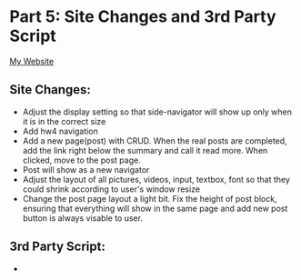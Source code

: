 # Part 5: Site Changes and 3rd Party Script
[My Website](https://jazzy-pithivier-abad16.netlify.app/)
## Site Changes:
- Adjust the display setting so that side-navigator will show up only when it is in the correct size
- Add hw4 navigation
- Add a new page(post) with CRUD. When the real posts are completed, add the link right below the summary and call it read more. When clicked, move to the post page.
- Post will show as a new navigator
- Adjust the layout of all pictures, videos, input, textbox, font so that they could shrink according to user's window resize
- Change the post page layout a light bit. Fix the height of post block, ensuring that everything will show in the same page and add new post button is always visable to user.

## 3rd Party Script:
- 